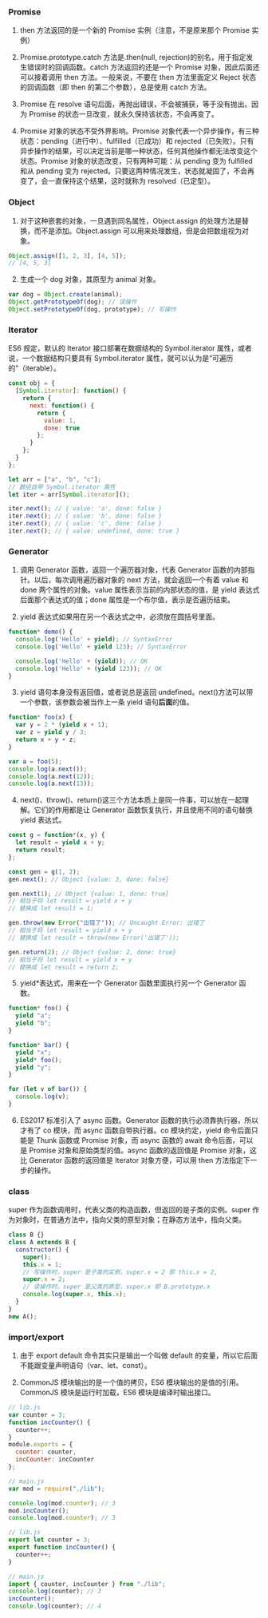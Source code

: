 ### Promise

1. then 方法返回的是一个新的 Promise 实例（注意，不是原来那个 Promise 实例）

2. Promise.prototype.catch 方法是.then(null, rejection)的别名，用于指定发生错误时的回调函数。catch 方法返回的还是一个 Promise 对象，因此后面还可以接着调用 then 方法。一般来说，不要在 then 方法里面定义 Reject 状态的回调函数（即 then 的第二个参数），总是使用 catch 方法。

3. Promise 在 resolve 语句后面，再抛出错误，不会被捕获，等于没有抛出。因为 Promise 的状态一旦改变，就永久保持该状态，不会再变了。

4. Promise 对象的状态不受外界影响。Promise 对象代表一个异步操作，有三种状态：pending（进行中）、fulfilled（已成功）和 rejected（已失败）。只有异步操作的结果，可以决定当前是哪一种状态，任何其他操作都无法改变这个状态。Promise 对象的状态改变，只有两种可能：从 pending 变为 fulfilled 和从 pending 变为 rejected。只要这两种情况发生，状态就凝固了，不会再变了，会一直保持这个结果，这时就称为 resolved（已定型）。

### Object

1. 对于这种嵌套的对象，一旦遇到同名属性，Object.assign 的处理方法是替换，而不是添加。Object.assign 可以用来处理数组，但是会把数组视为对象。

```js
Object.assign([1, 2, 3], [4, 5]);
// [4, 5, 3]
```

2. 生成一个 dog 对象，其原型为 animal 对象。

```js
var dog = Object.create(animal);
Object.getPrototypeOf(dog); // 读操作
Object.setPrototypeOf(dog, prototype); // 写操作
```

### Iterator

ES6 规定，默认的 Iterator 接口部署在数据结构的 Symbol.iterator 属性，或者说，一个数据结构只要具有 Symbol.iterator 属性，就可以认为是“可遍历的”（iterable）。

```js
const obj = {
  [Symbol.iterator]: function() {
    return {
      next: function() {
        return {
          value: 1,
          done: true
        };
      }
    };
  }
};
```

```js
let arr = ["a", "b", "c"];
// 数组自带 Symbol.iterator 属性
let iter = arr[Symbol.iterator]();

iter.next(); // { value: 'a', done: false }
iter.next(); // { value: 'b', done: false }
iter.next(); // { value: 'c', done: false }
iter.next(); // { value: undefined, done: true }
```

### Generator

1. 调用 Generator 函数，返回一个遍历器对象，代表 Generator 函数的内部指针。以后，每次调用遍历器对象的 next 方法，就会返回一个有着 value 和 done 两个属性的对象。value 属性表示当前的内部状态的值，是 yield 表达式后面那个表达式的值；done 属性是一个布尔值，表示是否遍历结束。

2. yield 表达式如果用在另一个表达式之中，必须放在圆括号里面。

```js
function* demo() {
  console.log('Hello' + yield); // SyntaxError
  console.log('Hello' + yield 123); // SyntaxError

  console.log('Hello' + (yield)); // OK
  console.log('Hello' + (yield 123)); // OK
}
```

3. yield 语句本身没有返回值，或者说总是返回 undefined。next()方法可以带一个参数，该参数会被当作上一条 yield 语句**后面**的值。

```js
function* foo(x) {
  var y = 2 * (yield x + 1);
  var z = yield y / 3;
  return x + y + z;
}

var a = foo(5);
console.log(a.next());
console.log(a.next(12));
console.log(a.next(13));
```

4. next()、throw()、return()这三个方法本质上是同一件事，可以放在一起理解。它们的作用都是让 Generator 函数恢复执行，并且使用不同的语句替换 yield 表达式。

```js
const g = function*(x, y) {
  let result = yield x + y;
  return result;
};

const gen = g(1, 2);
gen.next(); // Object {value: 3, done: false}

gen.next(1); // Object {value: 1, done: true}
// 相当于将 let result = yield x + y
// 替换成 let result = 1;

gen.throw(new Error("出错了")); // Uncaught Error: 出错了
// 相当于将 let result = yield x + y
// 替换成 let result = throw(new Error('出错了'));

gen.return(2); // Object {value: 2, done: true}
// 相当于将 let result = yield x + y
// 替换成 let result = return 2;
```

5. yield\*表达式，用来在一个 Generator 函数里面执行另一个 Generator 函数。

```js
function* foo() {
  yield "a";
  yield "b";
}

function* bar() {
  yield "x";
  yield* foo();
  yield "y";
}

for (let v of bar()) {
  console.log(v);
}
```

6. ES2017 标准引入了 async 函数。Generator 函数的执行必须靠执行器，所以才有了 co 模块，而 async 函数自带执行器。co 模块约定，yield 命令后面只能是 Thunk 函数或 Promise 对象，而 async 函数的 await 命令后面，可以是 Promise 对象和原始类型的值。async 函数的返回值是 Promise 对象，这比 Generator 函数的返回值是 Iterator 对象方便，可以用 then 方法指定下一步的操作。

### class

super 作为函数调用时，代表父类的构造函数，但返回的是子类的实例。super 作为对象时，在普通方法中，指向父类的原型对象；在静态方法中，指向父类。

```js
class B {}
class A extends B {
  constructor() {
    super();
    this.x = 1;
    // 写操作时，super 是子类的实例，super.x = 2 即 this.x = 2,
    super.x = 2;
    // 读操作时，super 是父类的原型，super.x 即 B.prototype.x
    console.log(super.x, this.x);
  }
}
new A();
```

### import/export

1. 由于 export default 命令其实只是输出一个叫做 default 的变量，所以它后面不能跟变量声明语句（var、let、const）。

2. CommonJS 模块输出的是一个值的拷贝，ES6 模块输出的是值的引用。CommonJS 模块是运行时加载，ES6 模块是编译时输出接口。

```js
// lib.js
var counter = 3;
function incCounter() {
  counter++;
}
module.exports = {
  counter: counter,
  incCounter: incCounter
};

// main.js
var mod = require("./lib");

console.log(mod.counter); // 3
mod.incCounter();
console.log(mod.counter); // 3
```

```js
// lib.js
export let counter = 3;
export function incCounter() {
  counter++;
}

// main.js
import { counter, incCounter } from "./lib";
console.log(counter); // 3
incCounter();
console.log(counter); // 4
```

